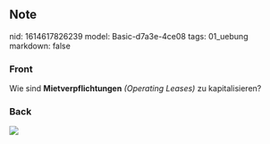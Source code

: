 ## Note
nid: 1614617826239
model: Basic-d7a3e-4ce08
tags: 01_uebung
markdown: false

### Front
Wie sind <b>Mietverpflichtungen</b> <i>(Operating Leases)</i> zu kapitalisieren?

### Back
<div><img src="paste-2bd605afa5ccffb3e759bf44ea6d0194968f02a5.jpg">
</div><div>
</div>
